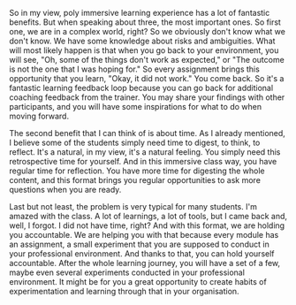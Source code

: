 So in my view, poly immersive learning experience has a lot of fantastic benefits. But when speaking about three, the most important ones. So first one, we are in a complex world, right? So we obviously don't know what we don't know. We have some knowledge about risks and ambiguities. What will most likely happen is that when you go back to your environment, you will see, "Oh, some of the things don't work as expected," or "The outcome is not the one that I was hoping for." So every assignment brings this opportunity that you learn, "Okay, it did not work." You come back. So it's a fantastic learning feedback loop because you can go back for additional coaching feedback from the trainer. You may share your findings with other participants, and you will have some inspirations for what to do when moving forward.

The second benefit that I can think of is about time. As I already mentioned, I believe some of the students simply need time to digest, to think, to reflect. It's a natural, in my view, it's a natural feeling. You simply need this retrospective time for yourself. And in this immersive class way, you have regular time for reflection. You have more time for digesting the whole content, and this format brings you regular opportunities to ask more questions when you are ready.

Last but not least, the problem is very typical for many students. I'm amazed with the class. A lot of learnings, a lot of tools, but I came back and, well, I forgot. I did not have time, right? And with this format, we are holding you accountable. We are helping you with that because every module has an assignment, a small experiment that you are supposed to conduct in your professional environment. And thanks to that, you can hold yourself accountable. After the whole learning journey, you will have a set of a few, maybe even several experiments conducted in your professional environment. It might be for you a great opportunity to create habits of experimentation and learning through that in your organisation.